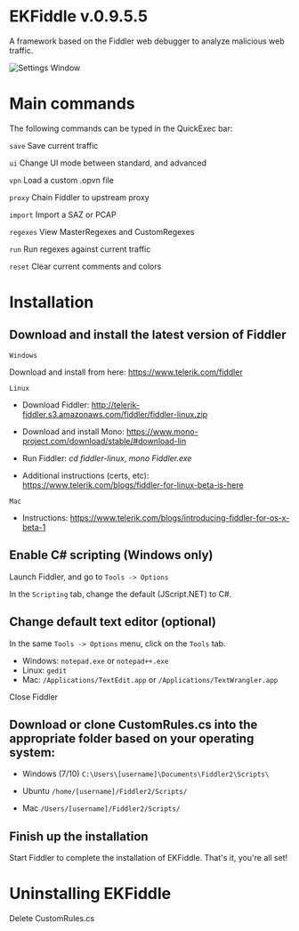 # EKFiddle v.0.9.5.5

A framework based on the Fiddler web debugger to analyze malicious web traffic.

![Settings Window](https://github.com/malwareinfosec/EKFiddle/blob/master/Screenshots/ekfiddle_main.png)

# Main commands

The following commands can be typed in the QuickExec bar:

  `save` Save current traffic

  `ui` Change UI mode between standard, and advanced

  `vpn` Load a custom .opvn file

  `proxy` Chain Fiddler to upstream proxy

  `import` Import a SAZ or PCAP

  `regexes` View MasterRegexes and CustomRegexes

  `run` Run regexes against current traffic

  `reset` Clear current comments and colors

# Installation

## Download and install the latest version of Fiddler

`Windows`

Download and install from here: https://www.telerik.com/fiddler

`Linux`

* Download Fiddler: http://telerik-fiddler.s3.amazonaws.com/fiddler/fiddler-linux.zip

* Download and install Mono: https://www.mono-project.com/download/stable/#download-lin

* Run Fiddler: *cd fiddler-linux*, *mono Fiddler.exe*

* Additional instructions (certs, etc): https://www.telerik.com/blogs/fiddler-for-linux-beta-is-here

`Mac`

* Instructions: https://www.telerik.com/blogs/introducing-fiddler-for-os-x-beta-1

## Enable C# scripting (Windows only)

Launch Fiddler, and go to `Tools -> Options`

In the `Scripting` tab, change the default (JScript.NET) to C#. 

## Change default text editor (optional)

In the same `Tools -> Options` menu, click on the `Tools` tab.

* Windows: `notepad.exe` or `notepad++.exe`
* Linux: `gedit`
* Mac: `/Applications/TextEdit.app` or `/Applications/TextWrangler.app`

Close Fiddler

## Download or clone CustomRules.cs into the appropriate folder based on your operating system:

* Windows (7/10) `C:\Users\[username]\Documents\Fiddler2\Scripts\`

* Ubuntu `/home/[username]/Fiddler2/Scripts/`

* Mac `/Users/[username]/Fiddler2/Scripts/`

## Finish up the installation

Start Fiddler to complete the installation of EKFiddle. That's it, you're all set!

# Uninstalling EKFiddle

Delete CustomRules.cs
